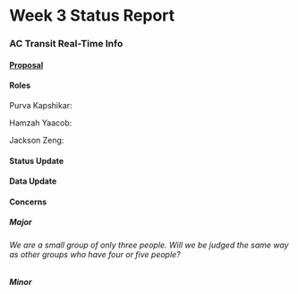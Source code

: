 # Week 3 Status Report

### AC Transit Real-Time Info
#### [Proposal](https://github.com/pkkapshikar/real-time-info/blob/aca0c5003b4e66df2b3c7b70099f8d3f646e2479/group_assignments/README.md)

#### Roles
Purva Kapshikar: 

Hamzah Yaacob: 

Jackson Zeng:

#### Status Update

#### Data Update

#### Concerns
##### Major
###### We are a small group of only three people. Will we be judged the same way as other groups who have four or five people?

##### Minor
